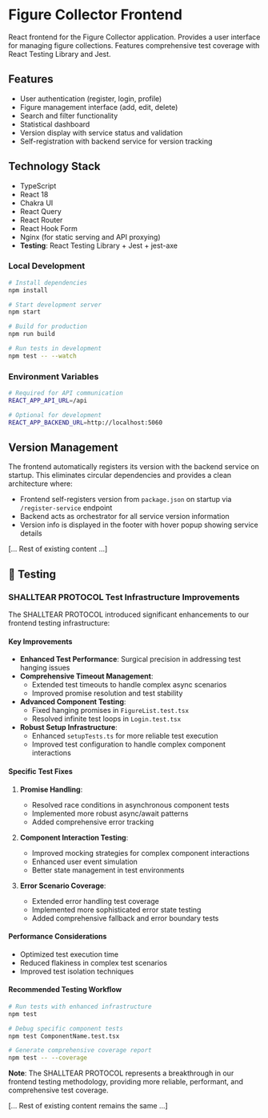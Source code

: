 # Figure Collector Frontend

React frontend for the Figure Collector application. Provides a user interface for managing figure collections. Features comprehensive test coverage with React Testing Library and Jest.

## Features

- User authentication (register, login, profile)
- Figure management interface (add, edit, delete)
- Search and filter functionality
- Statistical dashboard
- Version display with service status and validation
- Self-registration with backend service for version tracking

## Technology Stack

- TypeScript
- React 18
- Chakra UI
- React Query
- React Router
- React Hook Form
- Nginx (for static serving and API proxying)
- **Testing**: React Testing Library + Jest + jest-axe

### Local Development

```bash
# Install dependencies
npm install

# Start development server
npm start

# Build for production
npm run build

# Run tests in development
npm test -- --watch
```

### Environment Variables

```bash
# Required for API communication
REACT_APP_API_URL=/api

# Optional for development
REACT_APP_BACKEND_URL=http://localhost:5060
```

## Version Management

The frontend automatically registers its version with the backend service on startup. This eliminates circular dependencies and provides a clean architecture where:

- Frontend self-registers version from `package.json` on startup via `/register-service` endpoint
- Backend acts as orchestrator for all service version information
- Version info is displayed in the footer with hover popup showing service details

[... Rest of existing content ...]

## 🧪 Testing

### SHALLTEAR PROTOCOL Test Infrastructure Improvements

The SHALLTEAR PROTOCOL introduced significant enhancements to our frontend testing infrastructure:

#### Key Improvements

- **Enhanced Test Performance**: Surgical precision in addressing test hanging issues
- **Comprehensive Timeout Management**: 
  - Extended test timeouts to handle complex async scenarios
  - Improved promise resolution and test stability
- **Advanced Component Testing**:
  - Fixed hanging promises in `FigureList.test.tsx`
  - Resolved infinite test loops in `Login.test.tsx`
- **Robust Setup Infrastructure**:
  - Enhanced `setupTests.ts` for more reliable test execution
  - Improved test configuration to handle complex component interactions

#### Specific Test Fixes

1. **Promise Handling**:
   - Resolved race conditions in asynchronous component tests
   - Implemented more robust async/await patterns
   - Added comprehensive error tracking

2. **Component Interaction Testing**:
   - Improved mocking strategies for complex component interactions
   - Enhanced user event simulation
   - Better state management in test environments

3. **Error Scenario Coverage**:
   - Extended error handling test coverage
   - Implemented more sophisticated error state testing
   - Added comprehensive fallback and error boundary tests

#### Performance Considerations

- Optimized test execution time
- Reduced flakiness in complex test scenarios
- Improved test isolation techniques

#### Recommended Testing Workflow

```bash
# Run tests with enhanced infrastructure
npm test

# Debug specific component tests
npm test ComponentName.test.tsx

# Generate comprehensive coverage report
npm test -- --coverage
```

**Note**: The SHALLTEAR PROTOCOL represents a breakthrough in our frontend testing methodology, providing more reliable, performant, and comprehensive test coverage.

[... Rest of existing content remains the same ...]